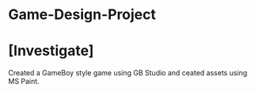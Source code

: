 # Game-Design-Project
# [Investigate]
Created a GameBoy style game using GB Studio and ceated assets using MS Paint.
